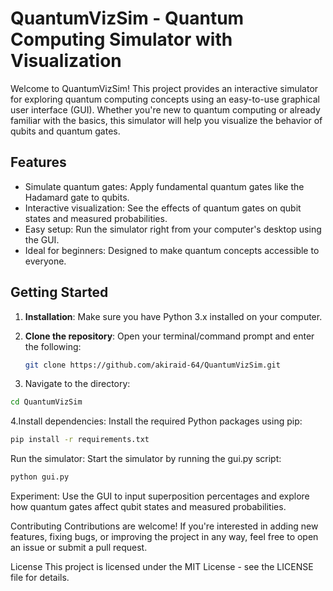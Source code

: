 # QuantumVizSim - Quantum Computing Simulator with Visualization

Welcome to QuantumVizSim! This project provides an interactive simulator for exploring quantum computing concepts using an easy-to-use graphical user interface (GUI). Whether you're new to quantum computing or already familiar with the basics, this simulator will help you visualize the behavior of qubits and quantum gates.

## Features

- Simulate quantum gates: Apply fundamental quantum gates like the Hadamard gate to qubits.
- Interactive visualization: See the effects of quantum gates on qubit states and measured probabilities.
- Easy setup: Run the simulator right from your computer's desktop using the GUI.
- Ideal for beginners: Designed to make quantum concepts accessible to everyone.

## Getting Started

1. **Installation**: Make sure you have Python 3.x installed on your computer.

2. **Clone the repository**: Open your terminal/command prompt and enter the following:

   ```sh
   git clone https://github.com/akiraid-64/QuantumVizSim.git
   
3. Navigate to the directory:
 ```sh
cd QuantumVizSim
```

4.Install dependencies: Install the required Python packages using pip:
```sh
pip install -r requirements.txt
```

Run the simulator: Start the simulator by running the gui.py script:
 ```sh
python gui.py
```

Experiment: Use the GUI to input superposition percentages and explore how quantum gates affect qubit states and measured probabilities.

Contributing
Contributions are welcome! If you're interested in adding new features, fixing bugs, or improving the project in any way, feel free to open an issue or submit a pull request.

License
This project is licensed under the MIT License - see the LICENSE file for details.

    


